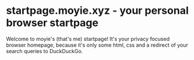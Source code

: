 # startpage.moyie.xyz - your personal browser startpage

Welcome to moyie's (that's me) startpage! It's your privacy focused browser homepage, because it's only some html, css and a redirect of your search queries to DuckDuckGo.
